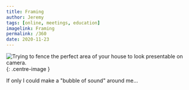 ```yaml
---
title: Framing
author: Jeremy
tags: [online, meetings, education]
imagelink: Framing
permalink: /360
date: 2020-11-23
---
```


![Trying to fence the perfect area of your house to look presentable on camera.](https://res.cloudinary.com/dh3hm8pb7/image/upload/c_scale,q_auto:best/v1535842782/Handwaving/Published/Framing.png){: .centre-image }

If only I could make a "bubble of sound" around me...
